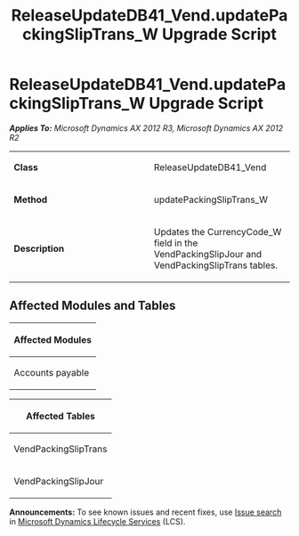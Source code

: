 ﻿---
title: ReleaseUpdateDB41_Vend.updatePackingSlipTrans_W Upgrade Script
TOCTitle: ReleaseUpdateDB41_Vend.updatePackingSlipTrans_W Upgrade Script
ms:assetid: 0771219c-009f-a4de-07d3-ef92a7c9410b
ms:mtpsurl: https://msdn.microsoft.com/en-us/library/JJ684759(v=AX.60)
ms:contentKeyID: 49706455
ms.date: 05/18/2015
mtps_version: v=AX.60
---

# ReleaseUpdateDB41\_Vend.updatePackingSlipTrans\_W Upgrade Script 


_**Applies To:** Microsoft Dynamics AX 2012 R3, Microsoft Dynamics AX 2012 R2_

<table>
<colgroup>
<col style="width: 50%" />
<col style="width: 50%" />
</colgroup>
<tbody>
<tr class="odd">
<td><p><strong>Class</strong></p></td>
<td><p>ReleaseUpdateDB41_Vend</p></td>
</tr>
<tr class="even">
<td><p><strong>Method</strong></p></td>
<td><p>updatePackingSlipTrans_W</p></td>
</tr>
<tr class="odd">
<td><p><strong>Description</strong></p></td>
<td><p>Updates the CurrencyCode_W field in the VendPackingSlipJour and VendPackingSlipTrans tables.</p></td>
</tr>
</tbody>
</table>


## Affected Modules and Tables

<table>
<colgroup>
<col style="width: 100%" />
</colgroup>
<thead>
<tr class="header">
<th><p>Affected Modules</p></th>
</tr>
</thead>
<tbody>
<tr class="odd">
<td><p>Accounts payable</p></td>
</tr>
</tbody>
</table>


<table>
<colgroup>
<col style="width: 100%" />
</colgroup>
<thead>
<tr class="header">
<th><p>Affected Tables</p></th>
</tr>
</thead>
<tbody>
<tr class="odd">
<td><p>VendPackingSlipTrans</p></td>
</tr>
<tr class="even">
<td><p>VendPackingSlipJour</p></td>
</tr>
</tbody>
</table>

  
**Announcements:** To see known issues and recent fixes, use [Issue search](http://go.microsoft.com/fwlink/?linkid=389258) in [Microsoft Dynamics Lifecycle Services](http://go.microsoft.com/fwlink/?linkid=306505) (LCS).

